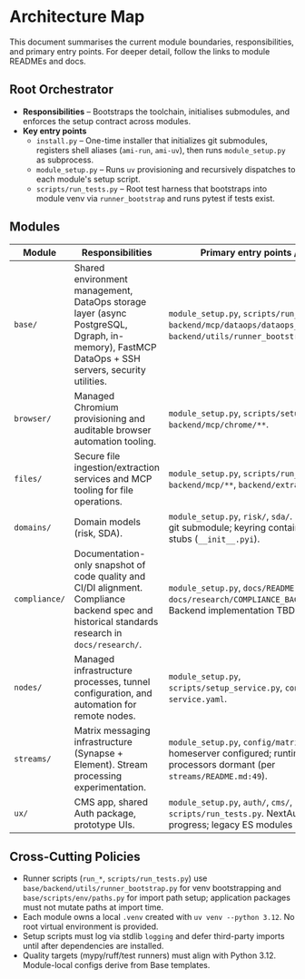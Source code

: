 # Architecture Map

This document summarises the current module boundaries, responsibilities, and primary entry points. For deeper detail, follow the links to module READMEs and docs.

## Root Orchestrator

- **Responsibilities** – Bootstraps the toolchain, initialises submodules, and enforces the setup contract across modules.
- **Key entry points**
  - `install.py` – One-time installer that initializes git submodules, registers shell aliases (`ami-run`, `ami-uv`), then runs `module_setup.py` as subprocess.
  - `module_setup.py` – Runs `uv` provisioning and recursively dispatches to each module's setup script.
  - `scripts/run_tests.py` – Root test harness that bootstraps into module venv via `runner_bootstrap` and runs pytest if tests exist.

## Modules

| Module | Responsibilities | Primary entry points / notes |
| --- | --- | --- |
| `base/` | Shared environment management, DataOps storage layer (async PostgreSQL, Dgraph, in-memory), FastMCP DataOps + SSH servers, security utilities. | `module_setup.py`, `scripts/run_tests.py`, `backend/mcp/dataops/dataops_server.py`, `backend/utils/runner_bootstrap.py`. |
| `browser/` | Managed Chromium provisioning and auditable browser automation tooling. | `module_setup.py`, `scripts/setup_chrome.py`, `backend/mcp/chrome/**`. |
| `files/` | Secure file ingestion/extraction services and MCP tooling for file operations. | `module_setup.py`, `scripts/run_tests.py`, `backend/mcp/**`, `backend/extractors/**`. |
| `domains/` | Domain models (risk, SDA). | `module_setup.py`, `risk/`, `sda/`. Marketing is git submodule; keyring contains only type stubs (`__init__.pyi`). |
| `compliance/` | Documentation-only snapshot of code quality and CI/DI alignment. Compliance backend spec and historical standards research in `docs/research/`. | `module_setup.py`, `docs/README.md`, `docs/research/COMPLIANCE_BACKEND_SPEC.md`. Backend implementation TBD. |
| `nodes/` | Managed infrastructure processes, tunnel configuration, and automation for remote nodes. | `module_setup.py`, `scripts/setup_service.py`, `config/setup-service.yaml`. |
| `streams/` | Matrix messaging infrastructure (Synapse + Element). Stream processing experimentation. | `module_setup.py`, `config/matrix/`. Matrix homeserver configured; runtime stream processors dormant (per `streams/README.md:49`). |
| `ux/` | CMS app, shared Auth package, prototype UIs. | `module_setup.py`, `auth/`, `cms/`, `scripts/run_tests.py`. NextAuth rollout in-progress; legacy ES modules still active. |

## Cross-Cutting Policies

- Runner scripts (`run_*`, `scripts/run_tests.py`) use `base/backend/utils/runner_bootstrap.py` for venv bootstrapping and `base/scripts/env/paths.py` for import path setup; application packages must not mutate paths at import time.
- Each module owns a local `.venv` created with `uv venv --python 3.12`. No root virtual environment is provided.
- Setup scripts must log via stdlib `logging` and defer third-party imports until after dependencies are installed.
- Quality targets (mypy/ruff/test runners) must align with Python 3.12. Module-local configs derive from Base templates.
